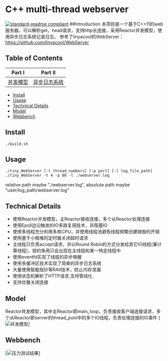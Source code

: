 # C++ multi-thread webserver

[![standard-readme compliant](https://img.shields.io/badge/readme%20style-standard-brightgreen.svg?style=flat-square)](https://github.com/RichardLitt/standard-readme)
##Introduction
本项目是一个基于C++11的web服务器，可以解析get，head请求，支持http长连接，采用Reactor并发模型，使用异步日志系统记录日志。
参考了linyacool的WebServer：https://github.com/linyacool/WebServer

## Table of Contents

| Part Ⅰ | Part Ⅱ |
| :--------: | :---------: |
| [并发模型](https://github.com/UraraO/tiny_WebServer/tree/main/doc/concurrency_frame.md)|[异步日志系统](https://github.com/UraraO/tiny_WebServer/tree/main/doc/Log_system.md)|

- [Install](#install)
- [Usage](#usage)
- [Technical Details](#technical-details)
- [Model](#model)
- [Webbench](#webbench)

## Install
	./build.sh

## Usage
	./tiny_WebServer [-t thread_numbers] [-p port] [-l log_file_path]
	./tiny_WebServer -t 4 -p 80 -l ./webserver.log
relative path maybe "./webserver.log", absolute path maybe "user/log_path/webserver.log"

## Technical Details
- 使用Reactor并发模型，主Reactor接收连接，多个从Reactor处理连接
- 使用Epoll边沿触发的IO多路复用技术，非阻塞IO
- 使用多线程充分利用多核CPU，并使用线程池避免线程频繁创建销毁的开销
- 使用基于小根堆的定时器关闭超时请求
- 主线程只负责accept请求，并以Round Robin的方式分发给其它IO线程(兼计算线程)，锁的争用只会出现在主线程和某一特定线程中
- 使用eventfd实现了线程的异步唤醒
- 使用多缓冲区技术实现了简单的异步日志系统
- 大量使用智能指针等RAII技术，防止内存泄漏
- 使用状态机解析了HTTP请求,支持管线化
- 支持优雅关闭连接

## Model
Reactor并发模型，其中主Reactor即main_loop，负责接收客户端连接请求，多个从Reactor即server的thread_pool中的多个IO线程，负责处理连接的IO事件
[![并发模型](http://https://github.com/UraraO/tiny_webserver/tree/main/doc/concurrency_frame.jpg)]

## Webbench
[![压力测试结果](http://https://github.com/UraraO/tiny_webserver/tree/main/doc/webbench_result.jpg)]

